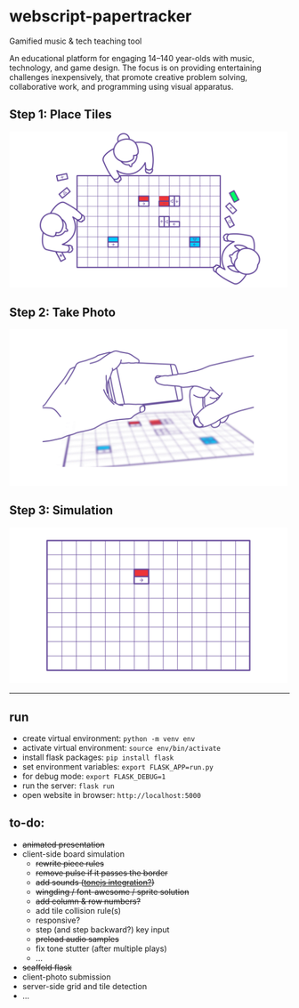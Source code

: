 # webscript-papertracker

Gamified music &amp; tech teaching tool

An educational platform for engaging 14–140 year-olds with music, technology, and game design. The focus is on providing entertaining challenges inexpensively, that promote creative problem solving, collaborative work, and programming using visual apparatus.

## Step 1: Place Tiles

<img src="step_1.gif" width="500" />

## Step 2: Take Photo

<img src="step_2.gif" width="500" />

## Step 3: Simulation

<img src="step_3.gif" width="500" />

---

## run

* create virtual environment: `python -m venv env`
* activate virtual environment: `source env/bin/activate`
* install flask packages: `pip install flask`
* set environment variables: `export FLASK_APP=run.py`
* for debug mode: `export FLASK_DEBUG=1`
* run the server: `flask run`
* open website in browser: `http://localhost:5000`

## to-do:

* ~~animated presentation~~
* client-side board simulation
  * ~~rewrite piece rules~~
  * ~~remove pulse if it passes the border~~
  * ~~add sounds ([tonejs integration?](https://tonejs.github.io/))~~
  * ~~wingding / font-awesome / sprite solution~~
  * ~~add column & row numbers?~~
  * add tile collision rule(s)
  * responsive?
  * step (and step backward?) key input
  * ~~preload audio samples~~
  * fix tone stutter (after multiple plays)
  * ...
* ~~scaffold flask~~
* client-photo submission
* server-side grid and tile detection
* ...
